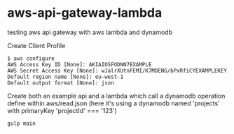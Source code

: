# aws-api-gateway-lambda
testing aws api gateway with aws lambda and dynamodb


Create Client Profile
```
$ aws configure
AWS Access Key ID [None]: AKIAIOSFODNN7EXAMPLE
AWS Secret Access Key [None]: wJalrXUtnFEMI/K7MDENG/bPxRfiCYEXAMPLEKEY
Default region name [None]: eu-west-1
Default output format [None]: json
```

Create both an example api and a lambda which call a dynamodb operation define within aws/read.json (here it's using a dynamodb named 'projects' with primaryKey 'projectId' === '123')
```shell
gulp main
```